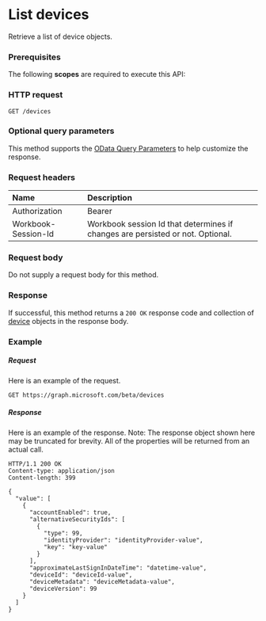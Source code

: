 # List devices

Retrieve a list of device objects.
### Prerequisites
The following **scopes** are required to execute this API: 
### HTTP request
<!-- { "blockType": "ignored" } -->
```http
GET /devices
```
### Optional query parameters
This method supports the [OData Query Parameters](http://graph.microsoft.io/docs/overview/query_parameters) to help customize the response.

### Request headers
| Name      |Description|
|:----------|:----------|
| Authorization  | Bearer <code>|
| Workbook-Session-Id  | Workbook session Id that determines if changes are persisted or not. Optional.|

### Request body
Do not supply a request body for this method.
### Response
If successful, this method returns a `200 OK` response code and collection of [device](../resources/device.md) objects in the response body.
### Example
##### Request
Here is an example of the request.
<!-- {
  "blockType": "request",
  "name": "get_devices"
}-->
```http
GET https://graph.microsoft.com/beta/devices
```
##### Response
Here is an example of the response. Note: The response object shown here may be truncated for brevity. All of the properties will be returned from an actual call.
<!-- {
  "blockType": "response",
  "truncated": true,
  "@odata.type": "microsoft.graph.device",
  "isCollection": true
} -->
```http
HTTP/1.1 200 OK
Content-type: application/json
Content-length: 399

{
  "value": [
    {
      "accountEnabled": true,
      "alternativeSecurityIds": [
        {
          "type": 99,
          "identityProvider": "identityProvider-value",
          "key": "key-value"
        }
      ],
      "approximateLastSignInDateTime": "datetime-value",
      "deviceId": "deviceId-value",
      "deviceMetadata": "deviceMetadata-value",
      "deviceVersion": 99
    }
  ]
}
```

<!-- uuid: 8fcb5dbc-d5aa-4681-8e31-b001d5168d79
2015-10-25 14:57:30 UTC -->
<!-- {
  "type": "#page.annotation",
  "description": "List devices",
  "keywords": "",
  "section": "documentation",
  "tocPath": ""
}-->